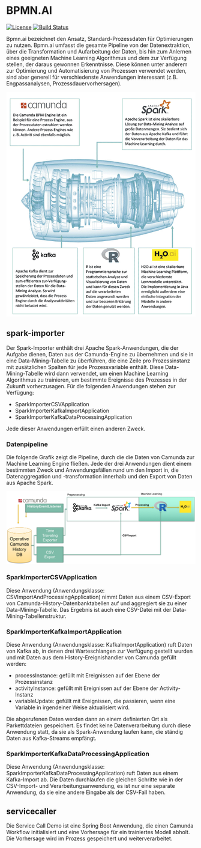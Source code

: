 

# BPMN.AI

[![License](https://img.shields.io/badge/License-BSD%203--Clause-blue.svg)](https://opensource.org/licenses/BSD-3-Clause) [![Build Status](https://travis-ci.org/junit-team/junit4.svg?branch=master)](https://travis-ci.org/viadee/bpmn.ai)

Bpmn.ai bezeichnet den Ansatz, Standard-Prozessdaten für Optimierungen zu nutzen. Bpmn.ai umfasst die gesamte Pipeline von der Datenextraktion, über die Transformation und Aufarbeitung der Daten, bis hin zum Anlernen eines geeigneten Machine Learning Algorithmus und dem zur Verfügung stellen, der daraus gewonnen Erkenntnisse. Diese können unter anderem zur Optimierung und Automatisierung von Prozessen verwendet werden, sind aber generell für verschiedenste Anwendungen interessant (z.B. 
Engpassanalysen, Prozessdauervorhersagen). 

![](./spark-importer/doc/Pipeline.png)




## spark-importer

Der Spark-Importer enthält drei Apache Spark-Anwendungen, die der Aufgabe dienen, Daten aus der Camunda-Engine zu übernehmen und sie in eine Data-Mining-Tabelle zu überführen, die eine Zeile pro Prozessinstanz mit zusätzlichen Spalten für jede Prozessvariable enthält. Diese Data-Mining-Tabelle wird dann verwendet, um einen Machine Learning Algorithmus zu trainieren, um bestimmte Ereignisse des Prozesses in der Zukunft vorherzusagen.
Für die folgenden Anwendungen stehen zur Verfügung:

* SparkImporterCSVApplication
* SparkImporterKafkaImportApplication
* SparkImporterKafkaDataProcessingApplication

Jede dieser Anwendungen erfüllt einen anderen Zweck.

### Datenpipeline

Die folgende Grafik zeigt die Pipeline, durch die die Daten von Camunda zur Machine Learning Engine fließen. Jede der drei Anwendungen dient einem bestimmten Zweck und Anwendungsfällen rund um den Import in, die Datenaggregation und -transformation innerhalb und den Export von Daten aus Apache Spark.

![alt text](./spark-importer/doc/SparkImporterApplicationFlow.png "SparkImporterCSVApplication Pipeline")

### SparkImporterCSVApplication

Diese Anwendung (Anwendungsklasse: CSVImportAndProcessingApplication) nimmt Daten aus einem CSV-Export von Camunda-History-Datenbanktabellen auf und aggregiert sie zu einer Data-Mining-Tabelle. Das Ergebnis ist auch eine CSV-Datei mit der Data-Mining-Tabellenstruktur.

### SparkImporterKafkaImportApplication

Diese Anwendung (Anwendungsklasse: KafkaImportApplication) ruft Daten von Kafka ab, in denen drei Warteschlangen zur Verfügung gestellt wurden und mit Daten aus dem History-Ereignishandler von Camunda gefüllt werden:

* processInstance: gefüllt mit Ereignissen auf der Ebene der Prozessinstanz
* activityInstance: gefüllt mit Ereignissen auf der Ebene der Activity-Instanz
* variableUpdate: gefüllt mit Ereignissen, die passieren, wenn eine Variable in irgendeiner Weise aktualisiert wird.

Die abgerufenen Daten werden dann an einem definierten Ort als Parkettdateien gespeichert. Es findet keine Datenverarbeitung durch diese Anwendung statt, da sie als Spark-Anwendung laufen kann, die ständig Daten aus Kafka-Streams empfängt.

### SparkImporterKafkaDataProcessingApplication 

Diese Anwendung (Anwendungsklasse: SparkImporterKafkaDataProcessingApplication) ruft Daten aus einem Kafka-Import ab. Die Daten durchlaufen die gleichen Schritte wie in der CSV-Import- und Verarbeitungsanwendung, es ist nur eine separate Anwendung, da sie eine andere Eingabe als der CSV-Fall haben.

## servicecaller

Die Service Call Demo ist eine Spring Boot Anwendung, die einen Camunda Workflow initialisiert und eine Vorhersage für ein trainiertes Modell abholt. Die Vorhersage wird im Prozess gespeichert und weiterverarbeitet. 


